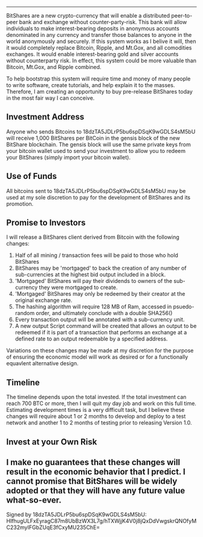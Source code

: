 -----------------------------------------------------------------------------------------
BitShares are a new crypto-currency that will enable a distributed peer-to-peer
bank and exchange without counter-party-risk.  This bank will allow individuals
to make interest-bearing deposits in anonymous accounts denominated in any currency 
and transfer those balances to anyone in the world anonymously and securely.  If this 
system works as I belive it will, then it would completely replace Bitcoin, Ripple, and Mt.Gox, and all 
comodities exchanges.  It would enable interest-bearing gold and silver accounts
without counterparty risk.  In effect, this system could be more valuable than
Bitcoin, Mt.Gox, and Ripple combined.

To help bootstrap this system will require time and money of many people to
write software, create tutorials, and help explain it to the masses.  Therefore,
I am creating an opportunity to buy pre-release BitShares today in the most fair
way I can conceive.

Investment Address
------------------
Anyone who sends Bitcoins to 18dzTA5JDLrP5bu6spDSqK9wGDLS4sM5bU will receive 1,000
BitShares per BitCoin in the gensis block of the new BitShare blockchain.  The gensis block will
use the same private keys from your bitcoin wallet used to send your investment to allow you 
to redeem your BitShares (simply import your bitcoin wallet).

Use of Funds
-----------------
All bitcoins sent to 18dzTA5JDLrP5bu6spDSqK9wGDLS4sM5bU may be used at my sole discretion to
pay for the development of BitShares and its promotion.  

Promise to Investors
--------------------
I will release a BitShares client derived from Bitcoin with the following changes:

1) Half of all mining / transaction fees will be paid to those who hold BitShares
2) BitShares may be 'mortgaged' to back the creation of any number of sub-currencies at the highest bid output included in a block.
3) 'Mortgaged' BitShares will pay their dividends to owners of the sub-currency they were mortgaged to create.
4) 'Mortgaged' BitShares may only be redeemed by their creator at the original exchange rate.
5) The hashing algorithm will require 128 MB of Ram, accessed in psuedo-random order, and ultimately conclude with a double SHA256()
6) Every transaction output will be annotated with a sub-currency unit.
7) A new output Script command will be created that allows an output to be redeemed if it is part of a transaction that
   performs an exchange at a defined rate to an output redeemable by a specified address.

Variations on these changes may be made at my discretion for the purpose of ensuring the
economic model will work as desired or for a functionally equavlent alternative design.

Timeline
--------------------
The timeline depends upon the total invested.  If the total investment can reach 700 BTC or more, 
then I will quit my day job and work on this full time.  Estimating development times is a very
difficult task, but I believe these changes will require about 1 or 2 months to develop and 
deploy to a test network and another 1 to 2 months of testing prior to releasing Version 1.0.

Invest at your Own Risk
-------------------
I make no guarantees that these changes will result in the economic behavior that I predict. I cannot
promise that BitShares will be widely adopted or that they will have any future value what-so-ever. 
-----------------------------------------------------------------------------------------
Signed by 18dzTA5JDLrP5bu6spDSqK9wGDLS4sM5bU:  HIfhugULFxEyragC87m8UbBzWX3L7g/hTXWjjK4V0j8jQxDdVwgskrQNOfyMC232myIFGbZUqE3fCxyMU235ChE=
